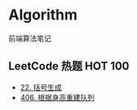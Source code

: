 # Algorithm

前端算法笔记

##  LeetCode 热题 HOT 100

- [22. 括号生成](./src/generate-parentheses/README.md)
- [406. 根据身高重建队列](./src/queue-reconstruction-by-height/README.md)
